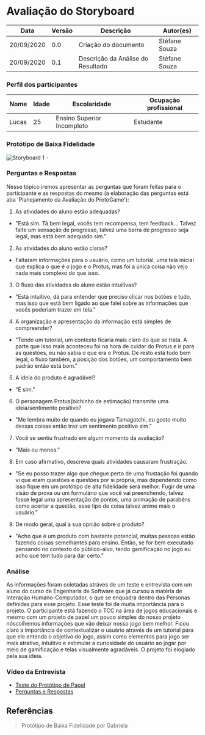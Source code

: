 # Avaliação do Storyboard

Data | Versão | Descrição | Autor(es)
---- | ---- | ----| -----
20/09/2020 | 0.0 | Criação do documento | Stéfane Souza
20/09/2020 | 0.1 | Descrição da Análise do Resultado| Stéfane Souza

### Perfil dos participantes

| Nome  | Idade  | Escolaridade   | Ocupação profissional |
|---|---|---|---|
| Lucas | 25 | Ensino Superior Incompleto  | Estudante |

### Protótipo de Baixa Fidelidade

![Storyboard 1 -](.img/prototipo-papel.jpg) 


### Perguntas e Respostas
Nesse tópico iremos apresentar as perguntas que foram feitas para o participante e as respostas do mesmo (a elaboração das perguntas está aba 'Planejamento da Avaliação do ProtoGame'):

1. As atividades do aluno estão adequadas?

- "Está sim. Tá bem legal, vocês tem recompensa, tem feedback... Talvez falte um sensação de progresso, talvez uma barra de progresso seja legal, mas está bem adequado sim."

2. As atividades do aluno estão claras?

- Faltaram informações para o usuário, como um tutorial, uma tela inicial que explica o que é o jogo e o Protus, mas foi a única coisa não vejo nada mais complexo do que isso.

3. O fluxo das atividades do aluno estão intuitivas?

- "Está intuitivo, dá para entender que preciso clicar nos botões e tudo, mas isso que está bem ligado ao que falei sobre as informações que vocês poderiam trazer em tela."

4. A organização e apresentação da informação está simples de compreender?

- "Tendo um tutorial, um contexto ficaria mais claro do que se trata. A parte que isso mais aconteceu foi na hora de cuidar do Protus e ir para as questões, eu não sabia o que era o Protus. De resto está tudo bem legal, o fluxo também, a posição dos botões, um comportamento bem padrão então está bom."

5. A ideia do produto é agradável?

- "É sim."

6. O personagem Protus(bichinho de estimação) transmite uma ideia/sentimento positivo?

- "Me lembra muito de quando eu jogava Tamagotchi, eu gosto muito dessas coisas então traz um sentimento positivo sim."

7. Você se sentiu frustrado em algum momento da avaliação?

- "Mais ou menos."

8. Em caso afirmativo, descreva quais atividades causaram frustração.

- "Se eu posso trazer algo que chegue perto de uma frustação foi quando vi que eram questões e questões por si própria, mas dependendo como isso fique em um protótipo de alta fidelidade será melhor. Fugir de uma visão de prova ou um formulário que você vai preenchendo, talvez fosse legal uma apresentação de pontos, uma animação de parabéns como acertar a questão, esse tipo de coisa talvez anime mais o usuário."

9. De modo geral, qual a sua opnião sobre o produto?

- "Acho que é um produto com bastante potencial, muitas pessoas estão fazendo coisas semelhantes para ensino. Então, se for bem executado pensando no contexto do público-alvo, tendo gamificação no jogo eu acho que tem tudo para dar certo."

### Análise

As informações foram coletadas atráves de um teste e entrevista com um aluno do curso de Engenharia de Software que já cursou a matéria de Interação Humano-Computador, o que se enquadra dentro das Personas definidas para esse projeto.
Esse teste foi de muita importância para o projeto. O participante está fazendo o TCC na área de jogos educacionais e mesmo com um projeto de papel um pouco simples do nosso projeto nóscolhemos informações que vão deixar nosso jogo bem melhor. Ficou claro a importância de contextualizar o usuário através de um tutorial para que ele entenda o objetivo do jogo, assim como elementos para jogo ser mais atrativo, intuitivo e estimular a curiosidade do usuário ao jogar por meio de gamificação e telas visualmente agradáveis. O projeto foi elogiado pela sua ideia.

### Vídeo da Entrevista

- [Teste do Protótipo de Papel](https://drive.google.com/file/d/14mh8qNwRrwmbN4OJMRXY1uAPODFYbmPw/view?usp=sharing)
- [Perguntas e Respostas](https://drive.google.com/file/d/15jJGiMmnHCzwWHNLceM6D7lRSFhdLerh/view?usp=sharing)

## Referências

>Protótipo de Baixa Fidelidade por Gabriela